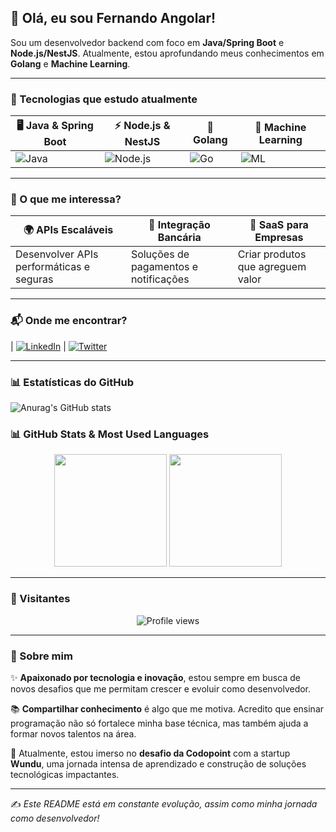 ## 👋 Olá, eu sou Fernando Angolar!

Sou um desenvolvedor backend com foco em **Java/Spring Boot** e **Node.js/NestJS**. Atualmente, estou aprofundando meus conhecimentos em **Golang** e **Machine Learning**.

---

### 🚀 Tecnologias que estudo atualmente  

| 🖥️ Java & Spring Boot | ⚡ Node.js & NestJS | 🚀 Golang | 🤖 Machine Learning |
|-----------------|----------------|---------|-------------------|
| ![Java](https://img.shields.io/badge/Java-ED8B00?style=for-the-badge&logo=java&logoColor=white) | ![Node.js](https://img.shields.io/badge/Node.js-43853D?style=for-the-badge&logo=node.js&logoColor=white) | ![Go](https://img.shields.io/badge/Go-00ADD8?style=for-the-badge&logo=go&logoColor=white) | ![ML](https://img.shields.io/badge/Machine%20Learning-blue?style=for-the-badge) |

---

### 📌 O que me interessa?  

| 🌍 APIs Escaláveis | 🏦 Integração Bancária | 🏢 SaaS para Empresas |
|----------------|------------------|------------------|
| Desenvolver APIs performáticas e seguras | Soluções de pagamentos e notificações | Criar produtos que agreguem valor |

---

### 📬 Onde me encontrar?

| [![LinkedIn](https://img.shields.io/badge/LinkedIn-blue?style=for-the-badge&logo=linkedin)](https://www.linkedin.com/in/fernando-angolar-692a0423a/)  | [![Twitter](https://img.shields.io/badge/Twitter-blue?style=for-the-badge&logo=twitter)](#)

---

### 📊 Estatísticas do GitHub  
![Anurag's GitHub stats](https://github-readme-stats.vercel.app/api?username=fernandoangolar&show_icons=true&theme=radical)

### 📊 GitHub Stats & Most Used Languages

<p align="center">
  <img height="180em" src="https://github-readme-stats.vercel.app/api?username=fernandoangolar&show_icons=true&theme=radical&hide=prs&hide_rank=true" />
  <img height="180em" src="https://github-readme-stats.vercel.app/api/top-langs/?username=fernandoangolar&layout=compact&theme=radical"/>
</p>

---

### 👣 Visitantes  
<p align="center">
  <img src="https://komarev.com/ghpvc/?username=fernandoangolar&color=blue&style=flat-square" alt="Profile views"/>
</p>

---

### 🌟 Sobre mim
✨ **Apaixonado por tecnologia e inovação**, estou sempre em busca de novos desafios que me permitam crescer e evoluir como desenvolvedor.

📚 **Compartilhar conhecimento** é algo que me motiva. Acredito que ensinar programação não só fortalece minha base técnica, mas também ajuda a formar novos talentos na área.

🚀 Atualmente, estou imerso no **desafio da Codopoint** com a startup **Wundu**, uma jornada intensa de aprendizado e construção de soluções tecnológicas impactantes.

---
✍️ *Este README está em constante evolução, assim como minha jornada como desenvolvedor!*

